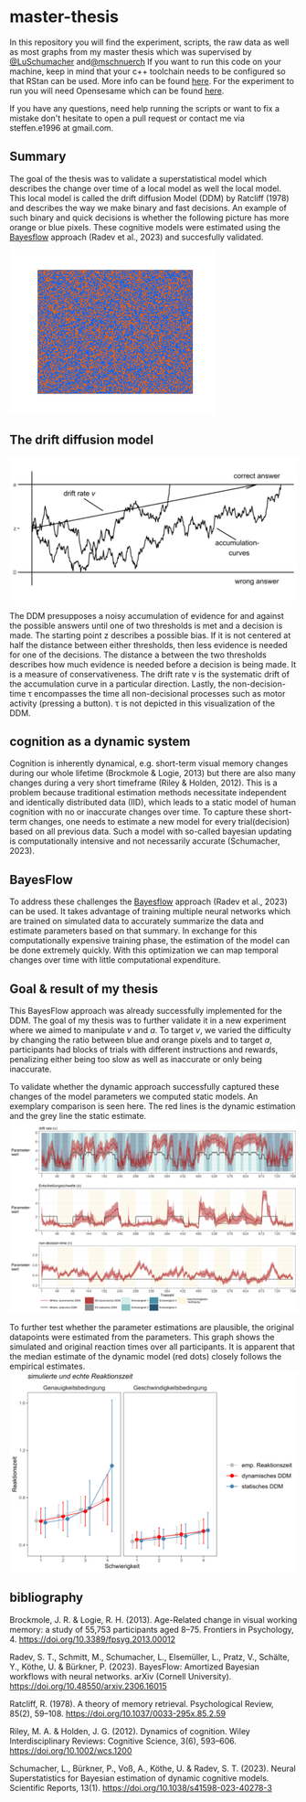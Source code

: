 # master-thesis
In this repository you will find the experiment, scripts, the raw data as well as most graphs from my master thesis which was supervised by [@LuSchumacher](https://github.com/LuSchumacher) and[@mschnuerch](https://github.com/mschnuerch)
If you want to run this code on your machine, keep in mind that your c++ toolchain needs to be configured so that RStan can be used. More info can be found [here](https://github.com/stan-dev/rstan/wiki/RStan-Getting-Started). For the experiment to run you will need Opensesame which can be found [here](https://osdoc.cogsci.nl/3.3/).

If you have any questions, need help running the scripts or want to fix a mistake don't hesitate to open a pull request or contact me via steffen.e1996 at gmail.com.

## Summary

The goal of the thesis was to validate a superstatistical model which describes the change over time of a local model as well the local model. This local model is called the drift diffusion Model (DDM) by Ratcliff (1978) and describes the way we make binary and fast decisions. An example of such binary and quick decisions is whether the following picture has more orange or blue pixels. These cognitive models were estimated using the [Bayesflow](https://bayesflow.org/index.html) approach (Radev et al., 2023) and succesfully validated.

![a picture with slightly more blue than orange pixels, randomly distributed.](graphs/Bild_s4_b_25.png)

## The drift diffusion model

![a graph that shows the principle behind a Drift-Diffusion-Model. THe parameters v, a, and z are displayed as well as two accumulation curves.](/graphs/fictional_graphs/DDM_english.png)


The DDM presupposes a noisy accumulation of evidence for and against the possible answers until one of two thresholds is met and a decision is made.
The starting point z describes a possible bias. If it is not centered at half the distance between either thresholds, then less evidence is needed for one of the decisions.
The distance a between the two thresholds describes how much evidence is needed before a decision is being made. It is a measure of conservativeness.
The drift rate v is the systematic drift of the accumulation curve in a particular direction.
Lastly, the non-decision-time τ encompasses the time all non-decisional processes such as motor activity (pressing a button). τ is not depicted in this visualization of the DDM.

## cognition as a dynamic system

Cognition is inherently dynamical, e.g. short-term visual memory changes during our whole lifetime (Brockmole & Logie, 2013) but there are also many changes during a very short timeframe (Riley & Holden, 2012). This is a problem because traditional estimation methods necessitate independent and identically distributed data (IID), which leads to a static model of human cognition with no or inaccurate changes over time. To capture these short-term changes, one needs to estimate a new model for every trial(decision) based on all previous data. Such a model with so-called bayesian updating is computationally intensive and not necessarily accurate (Schumacher, 2023).

## BayesFlow
To address these challenges the [Bayesflow](https://bayesflow.org/index.html) approach (Radev et al., 2023) can be used. It takes advantage of training multiple neural networks which are trained on simulated data to accurately summarize the data and estimate parameters based on that summary. In exchange for this computationally expensive training phase, the estimation of the model can be done extremely quickly. With this optimization we can map temporal changes over time with little computational expenditure.

## Goal & result of my thesis
This BayesFlow approach was already successfully implemented for the DDM. The goal of my thesis was to further validate it in a new experiment where we aimed to manipulate *v* and *a*. To target *v*, we varied the difficulty by changing the ratio between blue and orange pixels and to target *a*, participants had blocks of trials with different instructions and rewards, penalizing either being too slow as well as inaccurate or only being inaccurate.


To validate whether the dynamic approach successfully captured these changes of the model parameters we computed static models. An exemplary comparison is seen here. The red lines is the dynamic estimation and the grey line the static estimate. 
![](graphs/paramter_comparison/parametercomparison_subj_4_M1.png)

To further test whether the parameter estimations are plausible, the original datapoints were estimated from the parameters. This graph shows the simulated and original reaction times over all participants. It is apparent that the median estimate of the dynamic model (red dots) closely follows the empirical estimates.
![](graphs/rt_comparison/rt_comparison_subj_4_MAD_M1.png)

## bibliography 
Brockmole, J. R. & Logie, R. H. (2013). Age-Related change in visual working memory: a study of 55,753 participants aged 8–75. Frontiers in Psychology, 4. https://doi.org/10.3389/fpsyg.2013.00012

Radev, S. T., Schmitt, M., Schumacher, L., Elsemüller, L., Pratz, V., Schälte, Y., Köthe, U. & Bürkner, P. (2023). BayesFlow: Amortized Bayesian workflows with neural networks. arXiv (Cornell University). https://doi.org/10.48550/arxiv.2306.16015

Ratcliff, R. (1978). A theory of memory retrieval. Psychological Review, 85(2), 59–108. https://doi.org/10.1037/0033-295x.85.2.59

Riley, M. A. & Holden, J. G. (2012). Dynamics of cognition. Wiley Interdisciplinary Reviews: Cognitive Science, 3(6), 593–606. https://doi.org/10.1002/wcs.1200

Schumacher, L., Bürkner, P., Voß, A., Köthe, U. & Radev, S. T. (2023). Neural Superstatistics for Bayesian estimation of dynamic cognitive models. Scientific Reports, 13(1). https://doi.org/10.1038/s41598-023-40278-3